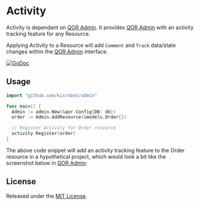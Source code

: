 # Activity

Activity is dependant on [QOR Admin](https://github.com/kisrobot/admin). It provides [QOR Admin](https://github.com/kisrobot/admin) with an activity tracking feature for any Resource.

Applying Activity to a Resource will add `Comment` and `Track` data/state changes within the [QOR Admin](https://github.com/kisrobot/admin) interface.

[![GoDoc](https://godoc.org/github.com/kisrobot/activity?status.svg)](https://godoc.org/github.com/kisrobot/activity)

## Usage

```go
import "github.com/kisrobot/admin"

func main() {
  Admin := admin.New(&qor.Config{DB: db})
  order := Admin.AddResource(&models.Order{})

  // Register Activity for Order resource
  activity.Register(order)
}
```

The above code snippet will add an activity tracking feature to the Order resource in a hypothetical project, which would look a bit like the screenshot below in [QOR Admin](https://github.com/kisrobot/admin):

## License

Released under the [MIT License](http://opensource.org/licenses/MIT).

